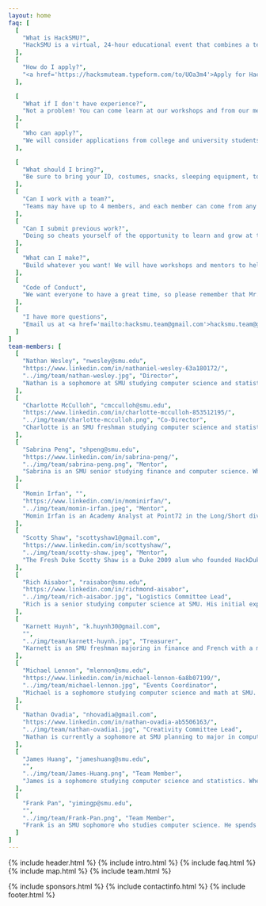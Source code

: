 ```yaml
---
layout: home
faq: [
  [
    "What is HackSMU?",
    "HackSMU is a virtual, 24-hour educational event that combines a tech conference, a career fair, and a start-up competition. Come learn new skills, meet corporate recruiters, create amazing projects, and have fun at HackSMU!"
  ],
  [
    "How do I apply?",
    "<a href='https://hacksmuteam.typeform.com/to/UOa3m4'>Apply for HackSMU here!</a> Anyone with a valid SMU ID may apply at the door, but we encourage you to do so as soon as possible. We will email updates and acceptance letters, so be sure to mark <a href='mailto:HackSMU.team@gmail.com'>hacksmu.team@gmail.com</a> as an accepted sender."
  ],

  [
    "What if I don't have experience?",
    "Not a problem! You can come learn at our workshops and from our mentors. We will also award prizes for non-tech categories that are still to be determined."
  ],
  [
    "Who can apply?",
    "We will consider applications from college and university students of all majors and skills, as well as recent graduates and select high school students."
  ],

  [
    "What should I bring?",
    "Be sure to bring your ID, costumes, snacks, sleeping equipment, toiletries, glow-in-the-dark fidget spinners, laptop, hardware, and whatever else you want to help make HackSMU fun."
  ],
  [
    "Can I work with a team?",
    "Teams may have up to 4 members, and each member can come from any major, skill level, school, etc. If you are unable to find teammates before HackSMU, we’ll help you when the event starts."
  ],
  [
    "Can I submit previous work?",
    "Doing so cheats yourself of the opportunity to learn and grow at this educational event. Please respect yourself and those around you by presenting only what you create during HackSMU."
  ],
  [
    "What can I make?",
    "Build whatever you want! We will have workshops and mentors to help you build and present websites, mobile apps, VR games, sign-language translating gloves, and more!"
  ],
  [
    "Code of Conduct",
    "We want everyone to have a great time, so please remember that Mr. Rogers wants each of us to strive to accept others exactly the way they are, right here and now. See the official Major League Hacking Code of Conduct for details on rules and guidelines at hackathons <a href='https://static.mlh.io/docs/mlh-code-of-conduct.pdf'>here</a>."
  ],
  [
    "I have more questions",
    "Email us at <a href='mailto:hacksmu.team@gmail.com'>hacksmu.team@gmail.com</a>, and we will reply as soon as we can! Be sure to mark <a href='mailto:HackSMU.team@gmail.com'>hacksmu.team@gmail.com</a> as an accepted sender."
  ]
]
team-members: [
  [
    "Nathan Wesley", "nwesley@smu.edu", 
    "https://www.linkedin.com/in/nathaniel-wesley-63a180172/", 
    "../img/team/nathan-wesley.jpg", "Director", 
    "Nathan is a sophomore at SMU studying computer science and statistics. When he's not hacking away at his fully-customized linux terminal, he likes to run and listen to lo-fi beats on spotify. He prides himself on being the Computer Science Club Treasurer and doing *really good* at that one JV wrestling tournament in high school."
  ],
  [
    "Charlotte McCulloh", "cmcculloh@smu.edu",
    "https://www.linkedin.com/in/charlotte-mcculloh-853512195/", 
    "../img/team/charlotte-mcculloh.png", "Co-Director",
    "Charlotte is an SMU freshman studying computer science and statistics. She is a Hunt Scholar, Vice President of the SMU Environmental Society, and an active member of many other clubs and organizations on campus. When she is not working, you can find her hanging out with friends, playing tennis, or reading."
  ],
  [
    "Sabrina Peng", "shpeng@smu.edu", 
    "https://www.linkedin.com/in/sabrina-peng/", 
    "../img/team/sabrina-peng.png", "Mentor", 
    "Sabrina is an SMU senior studying finance and computer science. When she's not coding, you can find her analyzing figure skating scores, watching Friends, or posting on her foodstagram. Sabrina was one of three founders of HackSMU in its inaugural year."
  ],
  [
    "Momin Irfan", "", 
    "https://www.linkedin.com/in/mominirfan/", 
    "../img/team/momin-irfan.jpeg", "Mentor", 
    "Momin Irfan is an Academy Analyst at Point72 in the Long/Short division and a 2019 graduate of SMU. He is the former president of the SMU Computer Science Club and was one of three founders of HackSMU in its inaugural year."
  ],
  [
    "Scotty Shaw", "scottyshaw1@gmail.com", 
    "https://www.linkedin.com/in/scottyshaw/", 
    "../img/team/scotty-shaw.jpeg", "Mentor", 
    "The Fresh Duke Scotty Shaw is a Duke 2009 alum who founded HackDuke and creates and mentors hackathons for universities throughout Texas and Oklahoma. He can play all positions in basketball, but is most dangerous at point guard and shooting guard."
  ],
  [
    "Rich Aisabor", "raisabor@smu.edu", 
    "https://www.linkedin.com/in/richmond-aisabor", 
    "../img/team/rich-aisabor.jpg", "Logistics Committee Lead", 
    "Rich is a senior studying computer science at SMU. His initial exposure to computer science was in the 9th grade. Back then, technology was just an interest, but now it is dear to his heart. Currently, his favorite area in computer science is robotics, and he is an active member in the Robotics club on campus."
  ],
  [
    "Karnett Huynh", "k.huynh30@gmail.com", 
    "", 
    "../img/team/karnett-huynh.jpg", "Treasurer", 
    "Karnett is an SMU freshman majoring in finance and French with a minor in computer science. She spends her free time working out, volunteering with her service fraternity, Alpha Phi Omega, and vehemently defending the Houston Astros."
  ],
  [
    "Michael Lennon", "mlennon@smu.edu", 
    "https://www.linkedin.com/in/michael-lennon-6a8b07199/", 
    "../img/team/michael-lennon.jpg", "Events Coordinator", 
    "Michael is a sophomore studying computer science and math at SMU. Outside of coding, he's involved in SMU's Engineers Without Borders and plays trombone for the SMU Mustang Band. In his free time, he enjoys tutoring, drawing, running, and playing video games."
  ],
  [
    "Nathan Ovadia", "nhovadia@gmail.com", 
    "https://www.linkedin.com/in/nathan-ovadia-ab5506163/", 
    "../img/team/nathan-ovadia1.jpg", "Creativity Committee Lead", 
    "Nathan is currently a sophomore at SMU planning to major in computer science. He is very interested in game development and plays guitar and writes music in his free time."
  ], 
  [
	"James Huang", "jameshuang@smu.edu",
	"",
	"../img/team/James-Huang.png", "Team Member",
	"James is a sophomore studying computer science and statistics. When he's not coding, he likes to workout, watch random YouTube videos, play guitar, and hang out with friends."
  ],
  [
	"Frank Pan", "yimingp@smu.edu",
	"",
	"../img/team/Frank-Pan.png", "Team Member",
	"Frank is an SMU sophomore who studies computer science. He spends free time reading, sketching, playing and making video games, and enjoy playing tennis with his friends. Frank designed the T-Shirts for HACKSMU II."
  ]
]
---
```


<!-- % include navbar.html % once we get it working.-->
{% include header.html %}
{% include intro.html %}
{% include faq.html %}
{% include map.html %}
{% include team.html %}
<!-- {% include mentors.html %} -->
{% include sponsors.html %}
{% include contactinfo.html %}
{% include footer.html %}
